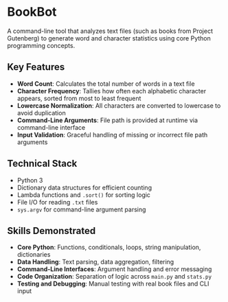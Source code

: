# BookBot

A command-line tool that analyzes text files (such as books from Project Gutenberg) to generate word and character statistics using core Python programming concepts.

## Key Features

- **Word Count**: Calculates the total number of words in a text file  
- **Character Frequency**: Tallies how often each alphabetic character appears, sorted from most to least frequent  
- **Lowercase Normalization**: All characters are converted to lowercase to avoid duplication  
- **Command-Line Arguments**: File path is provided at runtime via command-line interface  
- **Input Validation**: Graceful handling of missing or incorrect file path arguments  

## Technical Stack

- Python 3  
- Dictionary data structures for efficient counting  
- Lambda functions and `.sort()` for sorting logic  
- File I/O for reading `.txt` files  
- `sys.argv` for command-line argument parsing  

## Skills Demonstrated

- **Core Python**: Functions, conditionals, loops, string manipulation, dictionaries  
- **Data Handling**: Text parsing, data aggregation, filtering  
- **Command-Line Interfaces**: Argument handling and error messaging  
- **Code Organization**: Separation of logic across `main.py` and `stats.py`  
- **Testing and Debugging**: Manual testing with real book files and CLI input  

